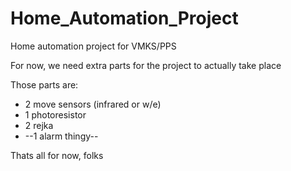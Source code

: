 # Home_Automation_Project #
Home automation project for VMKS/PPS

For now, we need extra parts for the project to actually take place

Those parts are:

* 2 move sensors (infrared or w/e)
* 1 photoresistor
* 2 rejka
* --1 alarm thingy--

Thats all for now, folks